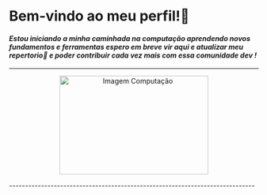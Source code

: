 # Bem-vindo ao meu perfil!👋
#### *Estou iniciando a minha caminhada na computação aprendendo novos fundamentos e ferramentas espero em breve vir aqui e atualizar meu repertorio🚀 e poder contribuir cada vez mais com essa comunidade dev !*
-----------------------------------------------------------------------------
<p align="center">
  <img src="https://www.bing.com/images/create/computadores2c-inteligencia-artificial2c-programac3a7c3a3o/1-66df4e9c5d794d6a9ad8b80c25fbb6af?id=dcFMnKHJ3jjC3qN20KL5Bw%3d%3d&view=detailv2&idpp=genimg&idpclose=1&thId=OIG1.qZt3az032AyJ31sI3ccN&skey=Wia3ryxFU2OYz3enlqQllHKKwu0etaXgCsK5QKlfSRQ&FORM=SYDBIC" alt="Imagem Computação" width="300" height="200">
</p>
-----------------------------------------------------------------------------